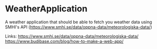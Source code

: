 # WeatherApplication

A weather application that should be able to fetch you weather data using SMHI's API (https://www.smhi.se/data/oppna-data/meteorologiska-data/)

Links:
https://www.smhi.se/data/oppna-data/meteorologiska-data/
https://www.budibase.com/blog/how-to-make-a-web-app/
